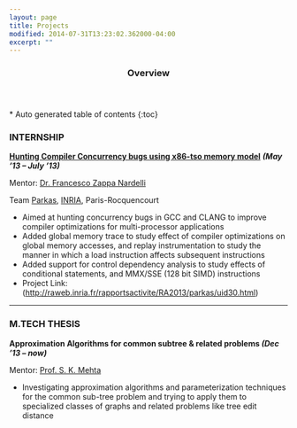 ```yaml
---
layout: page
title: Projects
modified: 2014-07-31T13:23:02.362000-04:00
excerpt: ""
---
```


<section id="table-of-contents" class="toc">
  <header>
    <h3>Overview</h3>
  </header>
<div id="drawer" markdown="1">
*  Auto generated table of contents
{:toc}
</div>
</section><!-- /#table-of-contents -->

### INTERNSHIP

[**Hunting Compiler Concurrency bugs using x86-tso memory model**](https://raweb.inria.fr/rapportsactivite/RA2013/parkas/uid30.html) **_(May ’13 – July ’13)_**

Mentor: [Dr. Francesco Zappa Nardelli](http://www.di.ens.fr/~zappa/)

Team [Parkas](http://www.di.ens.fr/ParkasTeam.html.en), [INRIA](http://inria.fr/en), Paris-Rocquencourt

- Aimed at hunting concurrency bugs in GCC and CLANG to improve compiler optimizations for multi-processor applications
- Added global memory trace to study effect of compiler optimizations on global memory accesses, and replay instrumentation to
study the manner in which a load instruction affects subsequent instructions
- Added support for control dependency analysis to study effects of conditional statements, and MMX/SSE (128 bit SIMD) instructions
- Project Link: (http://raweb.inria.fr/rapportsactivite/RA2013/parkas/uid30.html)

---

### M.TECH THESIS

**Approximation Algorithms for common subtree & related problems _(Dec ’13 – now)_**

Mentor: [Prof. S. K. Mehta](http://cse.iitk.ac.in/users/skmehta)

- Investigating approximation algorithms and parameterization techniques for the common sub-tree problem and trying to apply them
to specialized classes of graphs and related problems like tree edit distance
